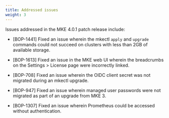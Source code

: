 ```yaml
---
title: Addressed issues
weight: 3
---
```


Issues addressed in the MKE 4.0.1 patch release include:

- [BOP-1441] Fixed an issue wherein the mkectl ``apply`` and ``upgrade``
  commands could not succeed on clusters with less than 2GB of available
  storage.

- [BOP-1613] Fixed an issue in the MKE web UI wherein the breadcrumbs on the
  Settings > License page were incorrectly linked.

- [BOP-708] Fixed an issue wherein the OIDC client secret was not migrated
  during an mkectl upgrade.

- [BOP-947] Fixed an issue wherein managed user passwords were not migrated as
  part of an upgrade from MKE 3.

- [BOP-1307] Fixed an issue wherein Prometheus could be accessed without
  authentication.